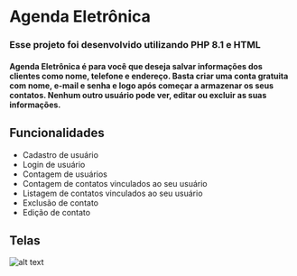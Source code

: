 # Agenda Eletrônica
### Esse projeto foi desenvolvido utilizando PHP 8.1 e HTML
#### **Agenda Eletrônica** é para você que deseja salvar informações dos clientes como nome, telefone e endereço. Basta criar uma conta gratuita com nome, e-mail e senha e logo após começar a armazenar os seus contatos. Nenhum outro usuário pode ver, editar ou excluir as suas informações.

## Funcionalidades
- Cadastro de usuário
- Login de usuário
- Contagem de usuários
- Contagem de contatos vinculados ao seu usuário
- Listagem de contatos vinculados ao seu usuário
- Exclusão de contato
- Edição de contato

## Telas
![alt text]('assets/images/screens/cadastro.jpeg')